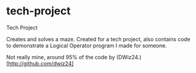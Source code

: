 # tech-project
Tech Project

Creates and solves a maze. Created for a tech project, also contains code to demonstrate a Logical Operator program I made for someone.

Not really mine, around 95% of the code by (DWiz24.)[http://github.com/dwiz24]
